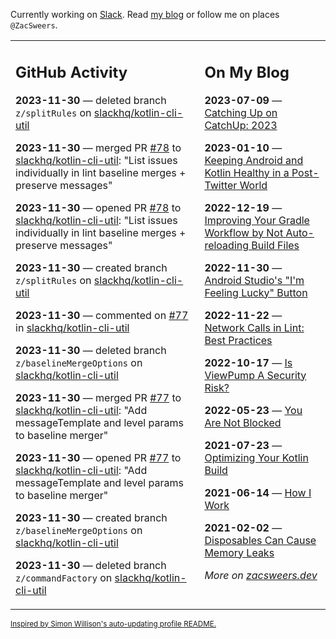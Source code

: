 Currently working on [Slack](https://slack.com/). Read [my blog](https://zacsweers.dev/) or follow me on places `@ZacSweers`.

<table><tr><td valign="top" width="60%">

## GitHub Activity
<!-- githubActivity starts -->
**2023-11-30** — deleted branch `z/splitRules` on [slackhq/kotlin-cli-util](https://github.com/slackhq/kotlin-cli-util)

**2023-11-30** — merged PR [#78](https://github.com/slackhq/kotlin-cli-util/pull/78) to [slackhq/kotlin-cli-util](https://github.com/slackhq/kotlin-cli-util): "List issues individually in lint baseline merges + preserve messages"

**2023-11-30** — opened PR [#78](https://github.com/slackhq/kotlin-cli-util/pull/78) to [slackhq/kotlin-cli-util](https://github.com/slackhq/kotlin-cli-util): "List issues individually in lint baseline merges + preserve messages"

**2023-11-30** — created branch `z/splitRules` on [slackhq/kotlin-cli-util](https://github.com/slackhq/kotlin-cli-util)

**2023-11-30** — commented on [#77](https://github.com/slackhq/kotlin-cli-util/pull/77#issuecomment-1834678121) in [slackhq/kotlin-cli-util](https://github.com/slackhq/kotlin-cli-util)

**2023-11-30** — deleted branch `z/baselineMergeOptions` on [slackhq/kotlin-cli-util](https://github.com/slackhq/kotlin-cli-util)

**2023-11-30** — merged PR [#77](https://github.com/slackhq/kotlin-cli-util/pull/77) to [slackhq/kotlin-cli-util](https://github.com/slackhq/kotlin-cli-util): "Add messageTemplate and level params to baseline merger"

**2023-11-30** — opened PR [#77](https://github.com/slackhq/kotlin-cli-util/pull/77) to [slackhq/kotlin-cli-util](https://github.com/slackhq/kotlin-cli-util): "Add messageTemplate and level params to baseline merger"

**2023-11-30** — created branch `z/baselineMergeOptions` on [slackhq/kotlin-cli-util](https://github.com/slackhq/kotlin-cli-util)

**2023-11-30** — deleted branch `z/commandFactory` on [slackhq/kotlin-cli-util](https://github.com/slackhq/kotlin-cli-util)
<!-- githubActivity ends -->
</td><td valign="top" width="40%">

## On My Blog
<!-- blog starts -->
**2023-07-09** — [Catching Up on CatchUp: 2023](https://www.zacsweers.dev/catching-up-on-catchup-2023/)

**2023-01-10** — [Keeping Android and Kotlin Healthy in a Post-Twitter World](https://www.zacsweers.dev/keeping-android-healthy/)

**2022-12-19** — [Improving Your Gradle Workflow by Not Auto-reloading Build Files](https://www.zacsweers.dev/improving-your-workflow-by-not-auto-reloading-build-files/)

**2022-11-30** — [Android Studio's "I'm Feeling Lucky" Button](https://www.zacsweers.dev/android-studios-im-feeling-lucky-button/)

**2022-11-22** — [Network Calls in Lint: Best Practices](https://www.zacsweers.dev/network-calls-in-lint-best-practices/)

**2022-10-17** — [Is ViewPump A Security Risk?](https://www.zacsweers.dev/is-viewpump-a-security-risk/)

**2022-05-23** — [You Are Not Blocked](https://www.zacsweers.dev/you-are-not-blocked/)

**2021-07-23** — [Optimizing Your Kotlin Build](https://www.zacsweers.dev/optimizing-your-kotlin-build/)

**2021-06-14** — [How I Work](https://www.zacsweers.dev/how-i-work/)

**2021-02-02** — [Disposables Can Cause Memory Leaks](https://www.zacsweers.dev/disposables-can-cause-memory-leaks/)
<!-- blog ends -->
_More on [zacsweers.dev](https://zacsweers.dev/)_
</td></tr></table>

<sub><a href="https://simonwillison.net/2020/Jul/10/self-updating-profile-readme/">Inspired by Simon Willison's auto-updating profile README.</a></sub>